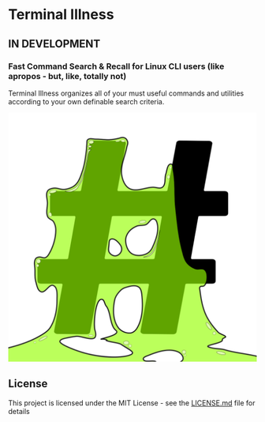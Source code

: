 # Terminal Illness
## IN DEVELOPMENT
### Fast Command Search & Recall for Linux CLI users (like apropos - but, like, totally not) 

Terminal Illness organizes all of your must useful commands and utilities according to your own definable search criteria.

<img src="hashed_logo.png">



## License
This project is licensed under the MIT License - see the [LICENSE.md](LICENSE.md) file for details


